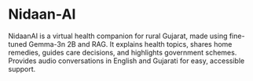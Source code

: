 # Nidaan-AI
NidaanAI is a virtual health companion for rural Gujarat, made using fine-tuned Gemma-3n 2B and RAG. It explains health topics, shares home remedies, guides care decisions, and highlights government schemes. Provides audio conversations in English and Gujarati for easy, accessible support.
